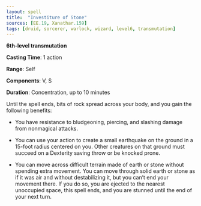 ```yaml
---
layout: spell
title:  "Investiture of Stone"
sources: [EE.19, Xanathar.159]
tags: [druid, sorcerer, warlock, wizard, level6, transmutation]
---
```


**6th-level transmutation**

**Casting Time**: 1 action

**Range**: Self

**Components**: V, S

**Duration**: Concentration, up to 10 minutes

Until the spell ends, bits of rock spread across your body, and you gain the following benefits:

 * You have resistance to bludgeoning, piercing, and slashing damage from nonmagical attacks.

 * You can use your action to create a small earthquake on the ground in a 15-foot radius centered on you. Other creatures on that ground must succeed on a Dexterity saving throw or be knocked prone.

 * You can move across difficult terrain made of earth or stone without spending extra movement. You can move through solid earth or stone as if it was air and without destabilizing it, but you can’t end your movement there. If you do so, you are ejected to the nearest unoccupied space, this spell ends, and you are stunned until the end of your next turn.
